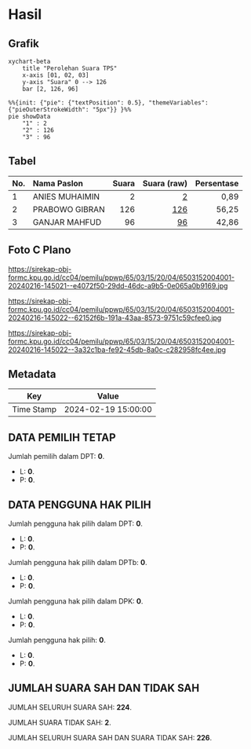 # Hasil

## Grafik

```mermaid
xychart-beta
    title "Perolehan Suara TPS"
    x-axis [01, 02, 03]
    y-axis "Suara" 0 --> 126
    bar [2, 126, 96]
```

```mermaid
%%{init: {"pie": {"textPosition": 0.5}, "themeVariables": {"pieOuterStrokeWidth": "5px"}} }%%
pie showData
    "1" : 2
    "2" : 126
    "3" : 96
```

## Tabel

| No. | Nama Paslon    | Suara | Suara (raw) | Persentase |
|:--- |:-------------- | -----:| -----------:| ----------:|
| 1   | ANIES MUHAIMIN | 2     | [2][p-1]    | 0,89       |
| 2   | PRABOWO GIBRAN | 126   | [126][p-2]  | 56,25      |
| 3   | GANJAR MAHFUD  | 96    | [96][p-3]   | 42,86      |


[p-1]: https://github.com/gigit-pemilu/pemilu-2024-65-kalimantan-utara/blob/main/pilpres/hitung-suara/sub/65-kalimantan-utara/sub/03-nunukan/sub/15-lumbis-ogong/sub/2004-tukulon/sub/001-tps/sub/paslon-1.txt
[p-2]: https://github.com/gigit-pemilu/pemilu-2024-65-kalimantan-utara/blob/main/pilpres/hitung-suara/sub/65-kalimantan-utara/sub/03-nunukan/sub/15-lumbis-ogong/sub/2004-tukulon/sub/001-tps/sub/paslon-2.txt
[p-3]: https://github.com/gigit-pemilu/pemilu-2024-65-kalimantan-utara/blob/main/pilpres/hitung-suara/sub/65-kalimantan-utara/sub/03-nunukan/sub/15-lumbis-ogong/sub/2004-tukulon/sub/001-tps/sub/paslon-3.txt

## Foto C Plano

https://sirekap-obj-formc.kpu.go.id/cc04/pemilu/ppwp/65/03/15/20/04/6503152004001-20240216-145021--e4072f50-29dd-46dc-a9b5-0e065a0b9169.jpg

https://sirekap-obj-formc.kpu.go.id/cc04/pemilu/ppwp/65/03/15/20/04/6503152004001-20240216-145022--62152f6b-191a-43aa-8573-9751c59cfee0.jpg

https://sirekap-obj-formc.kpu.go.id/cc04/pemilu/ppwp/65/03/15/20/04/6503152004001-20240216-145022--3a32c1ba-fe92-45db-8a0c-c282958fc4ee.jpg


## Metadata

| Key        | Value               |
| ---------- | ------------------- |
| Time Stamp | 2024-02-19 15:00:00 |


## DATA PEMILIH TETAP

Jumlah pemilih dalam DPT: **0**.
 * L: **0**.
 * P: **0**.

## DATA PENGGUNA HAK PILIH

Jumlah pengguna hak pilih dalam DPT: **0**.
 * L: **0**.
 * P: **0**.

Jumlah pengguna hak pilih dalam DPTb: **0**.
 * L: **0**.
 * P: **0**.

Jumlah pengguna hak pilih dalam DPK: **0**.
 * L: **0**.
 * P: **0**.

Jumlah pengguna hak pilih: **0**.
 * L: **0**.
 * P: **0**.

## JUMLAH SUARA SAH DAN TIDAK SAH

JUMLAH SELURUH SUARA SAH: **224**.

JUMLAH SUARA TIDAK SAH: **2**.

JUMLAH SELURUH SUARA SAH DAN SUARA TIDAK SAH: **226**.


